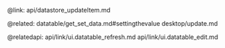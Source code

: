 @link: api/datastore_updateItem.md

@related:
	datatable/get_set_data.md#settingthevalue
    desktop/update.md

@relatedapi:
	api/link/ui.datatable_refresh.md
    api/link/ui.datatable_edit.md
    

